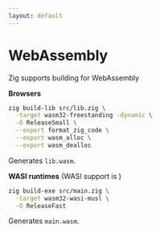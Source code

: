 ```yaml
---
layout: default
---
```

<h1>WebAssembly <WebAssemblyLogo /></h1>

<div>
  <p>Zig supports building for WebAssembly <Anchor href="https://ziglang.org/documentation/master/#Freestanding" text="out of the box" />
  </p>
</div>

<Transform :scale="1">

<v-click>

**Browsers**

```sh {all|2|4-6|all}
zig build-lib src/lib.zig \
  -target wasm32-freestanding -dynamic \
  -O ReleaseSmall \
  --export format_zig_code \
  --export wasm_alloc \
  --export wasm_dealloc
```

Generates <code class="inline-code">lib.wasm</code>.
</v-click>

<v-click>

**WASI runtimes** (WASI support is <Anchor href="https://ziglang.org/documentation/master/#WASI" text="under active development" />)

```sh {all|2|all}
zig build-exe src/main.zig \
  -target wasm32-wasi-musl \
  -O ReleaseFast
```

Generates <code class="inline-code">main.wasm</code>.

</v-click>

</Transform>

<!--
For host environments like the web browser and nodejs, build as a dynamic library using the freestanding OS target.

Zig loves WASI! - Jakub Konka
https://youtu.be/g_Degmqfo4Q
-->
